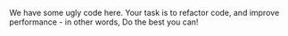 We have some ugly code here. Your task is to refactor code, and improve performance - in other words, Do the best you can!